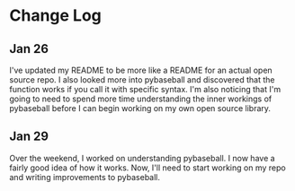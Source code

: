 # Change Log

## Jan 26
I've updated my README to be more like a README for an actual open source repo. I also looked more into pybaseball and discovered that the function works if you call it with specific syntax. I'm also noticing that I'm going to need to spend more time understanding the inner workings of pybaseball before I can begin working on my own open source library.

## Jan 29
Over the weekend, I worked on understanding pybaseball. I now have a fairly good idea of how it works. Now, I'll need to start working on my repo and writing improvements to pybaseball.
